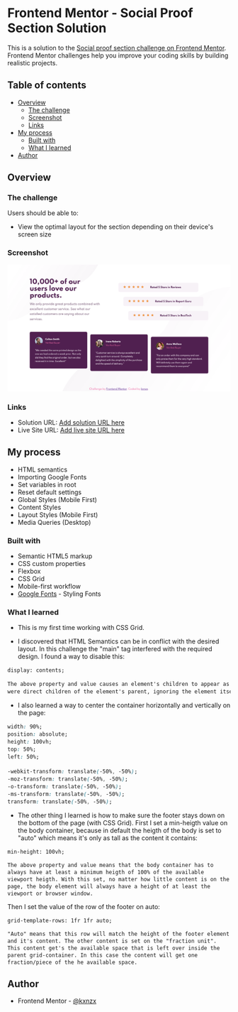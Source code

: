 # Frontend Mentor - Social Proof Section Solution

This is a solution to the [Social proof section challenge on Frontend Mentor](https://www.frontendmentor.io/challenges/social-proof-section-6e0qTv_bA). Frontend Mentor challenges help you improve your coding skills by building realistic projects.

## Table of contents

- [Overview](#overview)
  - [The challenge](#the-challenge)
  - [Screenshot](#screenshot)
  - [Links](#links)
- [My process](#my-process)
  - [Built with](#built-with)
  - [What I learned](#what-i-learned)
- [Author](#author)

## Overview

### The challenge

Users should be able to:

- View the optimal layout for the section depending on their device's screen size

### Screenshot

![Screenshot](images/ScreenshotSection.png)

### Links

- Solution URL: [Add solution URL here](https://your-solution-url.com)
- Live Site URL: [Add live site URL here](https://your-live-site-url.com)

## My process

- HTML semantics
- Importing Google Fonts
- Set variables in root
- Reset default settings
- Global Styles (Mobile First)
- Content Styles
- Layout Styles (Mobile First)
- Media Queries (Desktop)

### Built with

- Semantic HTML5 markup
- CSS custom properties
- Flexbox
- CSS Grid
- Mobile-first workflow
- [Google Fonts](https://fonts.google.com/) - Styling Fonts

### What I learned

- This is my first time working with CSS Grid.

- I discovered that HTML Semantics can be in conflict with the desired layout. In this challenge the "main" tag interfered with the required design. I found a way to disable this:

```html
display: contents;
```

```html
The above property and value causes an element's children to appear as if they
were direct children of the element's parent, ignoring the element itself.
```

- I also learned a way to center the container horizontally and vertically on the page:

```css
width: 90%;
position: absolute;
height: 100vh;
top: 50%;
left: 50%;

-webkit-transform: translate(-50%, -50%);
-moz-transform: translate(-50%, -50%);
-o-transform: translate(-50%, -50%);
-ms-transform: translate(-50%, -50%);
transform: translate(-50%, -50%);
```

- The other thing I learned is how to make sure the footer stays down on the bottom of the page (with CSS Grid). First I set a min-heigth value on the body container, because in default the heigth of the body is set to "auto" which means it's only as tall as the content it contains:

```
min-height: 100vh;
```

```
The above property and value means that the body container has to always have at least a minimum heigth of 100% of the available viewport heigth. With this set, no matter how little content is on the page, the body element will always have a height of at least the viewport or browser window.
```

Then I set the value of the row of the footer on auto:

```
grid-template-rows: 1fr 1fr auto;
```

```
"Auto" means that this row will match the height of the footer element and it's content. The other content is set on the "fraction unit". This content get's the available space that is left over inside the parent grid-container. In this case the content will get one fraction/piece of the he available space.
```

## Author

- Frontend Mentor - [@kxnzx](https://www.frontendmentor.io/profile/kxnzx)
